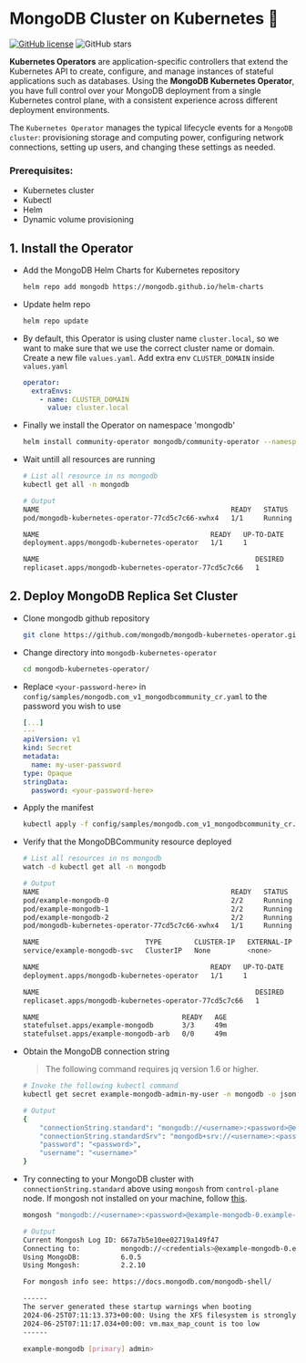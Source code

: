 # MongoDB Cluster on Kubernetes 🍃
[![GitHub license](https://img.shields.io/github/license/vickyphang/ha-mongo-cluster)](https://github.com/vickyphang/ha-mongo-cluster/blob/main/LICENSE)
![GitHub stars](https://img.shields.io/github/stars/vickyphang/ha-mongo-cluster)

**Kubernetes Operators** are application-specific controllers that extend the Kubernetes API to create, configure, and manage instances of stateful applications such as databases. Using the **MongoDB Kubernetes Operator**, you have full control over your MongoDB deployment from a single Kubernetes control plane, with a consistent experience across different deployment environments.

The `Kubernetes Operator` manages the typical lifecycle events for a `MongoDB cluster`: provisioning storage and computing power, configuring network connections, setting up users, and changing these settings as needed.

### Prerequisites:
- Kubernetes cluster
- Kubectl
- Helm
- Dynamic volume provisioning

## 1. Install the Operator
- Add the MongoDB Helm Charts for Kubernetes repository
    ```bash
    helm repo add mongodb https://mongodb.github.io/helm-charts
    ```
- Update helm repo
    ```bash
    helm repo update
    ```
- By default, this Operator is using cluster name `cluster.local`, so we want to make sure that we use the correct cluster name or domain. Create a new file `values.yaml`. Add extra env `CLUSTER_DOMAIN` inside `values.yaml`
    ```yaml
    operator:
      extraEnvs:
        - name: CLUSTER_DOMAIN
          value: cluster.local
    ```
- Finally we install the Operator on namespace 'mongodb'
    ```bash
    helm install community-operator mongodb/community-operator --namespace mongodb --create-namespace -f values.yaml
    ```
- Wait untill all resources are running
    ```bash
    # List all resource in ns mongodb
    kubectl get all -n mongodb

    # Output
    NAME                                               READY   STATUS    RESTARTS   AGE
    pod/mongodb-kubernetes-operator-77cd5c7c66-xwhx4   1/1     Running   0          39m

    NAME                                          READY   UP-TO-DATE   AVAILABLE   AGE
    deployment.apps/mongodb-kubernetes-operator   1/1     1            1           49m

    NAME                                                     DESIRED   CURRENT   READY   AGE
    replicaset.apps/mongodb-kubernetes-operator-77cd5c7c66   1         1         1       39m
    ```


## 2. Deploy MongoDB Replica Set Cluster
- Clone mongodb github repository
    ```bash
    git clone https://github.com/mongodb/mongodb-kubernetes-operator.git
    ```
- Change directory into `mongodb-kubernetes-operator`
    ```bash
    cd mongodb-kubernetes-operator/
    ```
- Replace `<your-password-here>` in `config/samples/mongodb.com_v1_mongodbcommunity_cr.yaml` to the password you wish to use
    ```yaml
    [...]
    ---
    apiVersion: v1
    kind: Secret
    metadata:
      name: my-user-password
    type: Opaque
    stringData:
      password: <your-password-here>
    ```
- Apply the manifest
    ```bash
    kubectl apply -f config/samples/mongodb.com_v1_mongodbcommunity_cr.yaml --namespace mongodb
    ```
- Verify that the MongoDBCommunity resource deployed
    ```bash
    # List all resources in ns mongodb
    watch -d kubectl get all -n mongodb

    # Output
    NAME                                               READY   STATUS    RESTARTS   AGE
    pod/example-mongodb-0                              2/2     Running   0          49m
    pod/example-mongodb-1                              2/2     Running   0          49m
    pod/example-mongodb-2                              2/2     Running   0          48m
    pod/mongodb-kubernetes-operator-77cd5c7c66-xwhx4   1/1     Running   0          50m

    NAME                          TYPE        CLUSTER-IP   EXTERNAL-IP   PORT(S)     AGE
    service/example-mongodb-svc   ClusterIP   None         <none>        27017/TCP   49m

    NAME                                          READY   UP-TO-DATE   AVAILABLE   AGE
    deployment.apps/mongodb-kubernetes-operator   1/1     1            1           60m

    NAME                                                     DESIRED   CURRENT   READY   AGE
    replicaset.apps/mongodb-kubernetes-operator-77cd5c7c66   1         1         1       50m

    NAME                                   READY   AGE
    statefulset.apps/example-mongodb       3/3     49m
    statefulset.apps/example-mongodb-arb   0/0     49m
    ```
- Obtain the MongoDB connection string
    > The following command requires jq version 1.6 or higher.
    ```bash
    # Invoke the following kubectl command
    kubectl get secret example-mongodb-admin-my-user -n mongodb -o json | jq -r '.data | with_entries(.value |= @base64d)'

    # Output
    {
        "connectionString.standard": "mongodb://<username>:<password>@example-mongodb-0.example-mongodb-svc.mongodb.svc.cluster.local:27017,example-mongodb-1.example-mongodb-svc.mongodb.svc.cluster.local:27017,example-mongodb-2.example-mongodb-svc.mongodb.svc.cluster.local:27017/admin?ssl=true",
        "connectionString.standardSrv": "mongodb+srv://<username>:<password>@example-mongodb-svc.mongodb.svc.cluster.local/admin?ssl=true",
        "password": "<password>",
        "username": "<username>"
    }
    ```
- Try connecting to your MongoDB cluster with `connectionString.standard` above using `mongosh` from `control-plane` node. If mongosh not installed on your machine, follow [this](https://www.mongodb.com/docs/mongodb-shell/install/).
    ```bash
    mongosh "mongodb://<username>:<password>@example-mongodb-0.example-mongodb-svc.mongodb.svc.cluster.local:27017,example-mongodb-1.example-mongodb-svc.mongodb.svc.cluster.local:27017,example-mongodb-2.example-mongodb-svc.mongodb.svc.cluster.local:27017/admin?replicaSet=example-mongodb&ssl=false"

    # Output
    Current Mongosh Log ID: 667a7b5e10ee02719a149f47
    Connecting to:          mongodb://<credentials>@example-mongodb-0.example-mongodb-svc.mongodb.svc.cluter.simple:27017,example-mongodb-1.example-mongodb-svc.mongodb.svc.cluter.simple:27017,example-mongodb-2.example-mongodb-svc.mongodb.svc.cluter.simple:27017/admin?replicaSet=example-mongodb&ssl=false&appName=mongosh+2.2.10
    Using MongoDB:          6.0.5
    Using Mongosh:          2.2.10

    For mongosh info see: https://docs.mongodb.com/mongodb-shell/

    ------
    The server generated these startup warnings when booting
    2024-06-25T07:11:13.373+00:00: Using the XFS filesystem is strongly recommended with the WiredTiger storage engine. See http://dochub.mongodb.org/core/prodnotes-filesystem
    2024-06-25T07:11:17.034+00:00: vm.max_map_count is too low
    ------

    example-mongodb [primary] admin>
    ```
